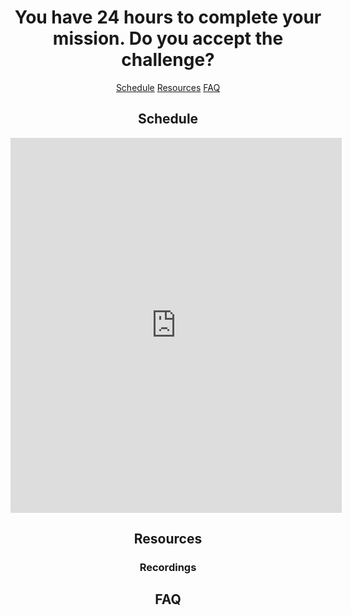 <center>

# You have 24 hours to complete your mission. Do you accept the challenge?

  
[Schedule](##schedule) [Resources](##resources) [FAQ](##faq) 

  
## Schedule
<iframe src="https://calendar.google.com/calendar/embed?height=600&wkst=2&bgcolor=%23ffffff&ctz=America%2FNew_York&mode=AGENDA&title=ROCKSTAR%20x%20DSC%20DATATHON%20SCHEDULE&src=Y184MnJwN3Bta3Jyb2RjbWoydWJhYWJuOXZiZ0Bncm91cC5jYWxlbmRhci5nb29nbGUuY29t&color=%23E4C441" style="border-width:0" width="530" height="600" frameborder="0" scrolling="no"></iframe>
  
  
## Resources

  ### Recordings 

## FAQ
</center>

